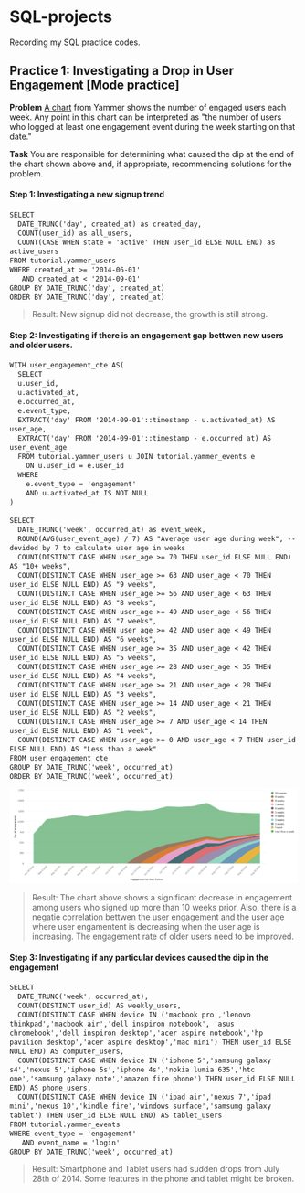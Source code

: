 # SQL-projects
Recording my SQL practice codes.

## Practice 1: Investigating a Drop in User Engagement [Mode practice]
**Problem** [A chart](https://app.mode.com/modeanalytics/reports/cbb8c291ee96/runs/7925c979521e/embed) from Yammer shows the number of engaged users each week. Any point in this chart can be interpreted as "the number of users who logged at least one engagement event during the week starting on that date." 

**Task** You are responsible for determining what caused the dip at the end of the chart shown above and, if appropriate, recommending solutions for the problem.

#### Step 1: Investigating a new signup trend
```
SELECT
  DATE_TRUNC('day', created_at) as created_day,
  COUNT(user_id) as all_users,
  COUNT(CASE WHEN state = 'active' THEN user_id ELSE NULL END) as active_users
FROM tutorial.yammer_users
WHERE created_at >= '2014-06-01'
   AND created_at < '2014-09-01'
GROUP BY DATE_TRUNC('day', created_at)
ORDER BY DATE_TRUNC('day', created_at)
```
> Result: New signup did not decrease, the growth is still strong.

#### Step 2: Investigating if there is an engagement gap bettwen new users and older users.
```
WITH user_engagement_cte AS(
  SELECT
  u.user_id,
  u.activated_at,
  e.occurred_at,
  e.event_type,
  EXTRACT('day' FROM '2014-09-01'::timestamp - u.activated_at) AS user_age,
  EXTRACT('day' FROM '2014-09-01'::timestamp - e.occurred_at) AS user_event_age
  FROM tutorial.yammer_users u JOIN tutorial.yammer_events e
    ON u.user_id = e.user_id
  WHERE
    e.event_type = 'engagement'
    AND u.activated_at IS NOT NULL
)

SELECT
  DATE_TRUNC('week', occurred_at) as event_week,
  ROUND(AVG(user_event_age) / 7) AS "Average user age during week", --devided by 7 to calculate user age in weeks
  COUNT(DISTINCT CASE WHEN user_age >= 70 THEN user_id ELSE NULL END) AS "10+ weeks",
  COUNT(DISTINCT CASE WHEN user_age >= 63 AND user_age < 70 THEN user_id ELSE NULL END) AS "9 weeks",
  COUNT(DISTINCT CASE WHEN user_age >= 56 AND user_age < 63 THEN user_id ELSE NULL END) AS "8 weeks",
  COUNT(DISTINCT CASE WHEN user_age >= 49 AND user_age < 56 THEN user_id ELSE NULL END) AS "7 weeks",
  COUNT(DISTINCT CASE WHEN user_age >= 42 AND user_age < 49 THEN user_id ELSE NULL END) AS "6 weeks",
  COUNT(DISTINCT CASE WHEN user_age >= 35 AND user_age < 42 THEN user_id ELSE NULL END) AS "5 weeks",
  COUNT(DISTINCT CASE WHEN user_age >= 28 AND user_age < 35 THEN user_id ELSE NULL END) AS "4 weeks",
  COUNT(DISTINCT CASE WHEN user_age >= 21 AND user_age < 28 THEN user_id ELSE NULL END) AS "3 weeks",
  COUNT(DISTINCT CASE WHEN user_age >= 14 AND user_age < 21 THEN user_id ELSE NULL END) AS "2 weeks",
  COUNT(DISTINCT CASE WHEN user_age >= 7 AND user_age < 14 THEN user_id ELSE NULL END) AS "1 week",
  COUNT(DISTINCT CASE WHEN user_age >= 0 AND user_age < 7 THEN user_id ELSE NULL END) AS "Less than a week"
FROM user_engagement_cte
GROUP BY DATE_TRUNC('week', occurred_at)
ORDER BY DATE_TRUNC('week', occurred_at)
```
![Visual Chart](./images/engagement_by_user_cohort.png)
> Result: The chart above shows a significant decrease in engagement among users who signed up more than 10 weeks prior. Also, there is a negatie correlation bettwen the user engagement and the user age where user engamentent is decreasing when the user age is increasing. The engagement rate of older users need to be improved. 

#### Step 3: Investigating if any particular devices caused the dip in the engagement
```
SELECT
  DATE_TRUNC('week', occurred_at),
  COUNT(DISTINCT user_id) AS weekly_users,
  COUNT(DISTINCT CASE WHEN device IN ('macbook pro','lenovo thinkpad','macbook air','dell inspiron notebook', 'asus chromebook','dell inspiron desktop','acer aspire notebook','hp pavilion desktop','acer aspire desktop','mac mini') THEN user_id ELSE NULL END) AS computer_users,
  COUNT(DISTINCT CASE WHEN device IN ('iphone 5','samsung galaxy s4','nexus 5','iphone 5s','iphone 4s','nokia lumia 635','htc one','samsung galaxy note','amazon fire phone') THEN user_id ELSE NULL END) AS phone_users,
  COUNT(DISTINCT CASE WHEN device IN ('ipad air','nexus 7','ipad mini','nexus 10','kindle fire','windows surface','samsumg galaxy tablet') THEN user_id ELSE NULL END) AS tablet_users
FROM tutorial.yammer_events
WHERE event_type = 'engagement'
   AND event_name = 'login'
GROUP BY DATE_TRUNC('week', occurred_at)
```
> Result: Smartphone and Tablet users had sudden drops from July 28th of 2014. Some features in the phone and tablet might be broken.




